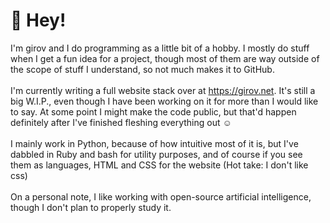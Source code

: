 # 👋 Hey!
I'm girov and I do programming as a little bit of a hobby. I mostly do stuff when I get a fun idea for a project, though most of them are way outside of the scope of stuff I understand, so not much makes it to GitHub.\
\
I'm currently writing a full website stack over at https://girov.net. It's still a big W.I.P., even though I have been working on it for more than I would like to say. At some point I might make the code public, but that'd happen definitely after I've finished fleshing everything out ☺️\
\
I mainly work in Python, because of how intuitive most of it is, but I've dabbled in Ruby and bash for utility purposes, and of course if you see them as languages, HTML and CSS for the website (Hot take: I don't like css)\
\
On a personal note, I like working with open-source artificial intelligence, though I don't plan to properly study it.
